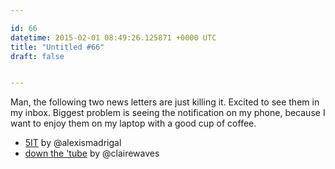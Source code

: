 ```yaml
---

id: 66
datetime: 2015-02-01 08:49:26.125871 +0000 UTC
title: "Untitled #66"
draft: false


---
```


Man, the following two news letters are just killing it. Excited to see them in my inbox. Biggest problem is seeing the notification on my phone, because I want to enjoy them on my laptop with a good cup of coffee.

 * [5IT](http://tinyletter.com/intriguingthings) by @alexismadrigal
 * [down the 'tube](http://tinyletter.com/clairest) by @clairewaves
